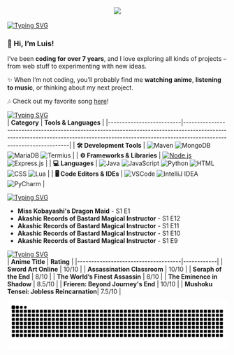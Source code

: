 <div align="center">
  <a href="https://github.com/max1mde/fancy-readme-stats" target="_blank">
      <img src="https://fancy-readme-stats.vercel.app/api?username=vxnsin&title=𝓥𝓮𝓷𝓼𝓲𝓷&theme=forest_winter&dark_bg=3&hide_border=false&height=210&description=I%20watch%20the%20Moon&footer=@vxnsin%20over%20the%20whole%20Internet&include_all_commits=true&update=2">
  </a>
</div>

[![Typing SVG](https://readme-typing-svg.demolab.com?font=Agbalumo&size=50&duration=1000&pause=1000&color=4275f5&vCenter=true&repeat=false&width=435&height=80&lines=About+me)]()<br>
### 👋 Hi, I’m Luis!  

I’ve been **coding for over 7 years**, and I love exploring all kinds of projects – from web stuff to experimenting with new ideas.  

✨ When I’m not coding, you’ll probably find me **watching anime**, **listening to music**, or thinking about my next project.  

🎶 Check out my favorite song [here](https://open.spotify.com/intl-de/track/0MnTkIEP4zZN1IUSu8MvIz?si=1a043b5dbb454a81)!


[![Typing SVG](https://readme-typing-svg.demolab.com?font=Agbalumo&size=50&duration=1000&pause=1000&color=4275f5&vCenter=true&repeat=false&width=435&height=80&lines=Tech+stack)]()<br>
| **Category**             | **Tools & Languages**                                                                                                                                                                            |
|--------------------------|-------------------------------------------------------------------------------------------------------------------------------------------------------------------------------------------------|
| **🛠️ Development Tools**   | ![Maven](https://img.shields.io/badge/Maven-%232C2D72.svg?style=for-the-badge&logo=maven&logoColor=white) ![MongoDB](https://img.shields.io/badge/MongoDB-%232C2D72.svg?style=for-the-badge&logo=mongodb&logoColor=white) ![MariaDB](https://img.shields.io/badge/MariaDB-%232C2D72.svg?style=for-the-badge&logo=mariadb&logoColor=white) ![Termius](https://img.shields.io/badge/Termius-%232C2D72.svg?style=for-the-badge&logo=termius&logoColor=white)  |
| **⚙️ Frameworks & Libraries** | [![Node.js](https://img.shields.io/badge/Node.js-%232C2D72.svg?style=for-the-badge&logo=node.js&logoColor=white)](https://nodejs.org/) ![Express.js](https://img.shields.io/badge/Express.js-%232C2D72.svg?style=for-the-badge&logo=express&logoColor=white) |
| **💻 Languages**           | ![Java](https://img.shields.io/badge/Java-%232C2D72.svg?style=for-the-badge&logo=openjdk&logoColor=white) ![JavaScript](https://img.shields.io/badge/JavaScript-%232C2D72.svg?style=for-the-badge&logo=javascript&logoColor=white) ![Python](https://img.shields.io/badge/Python-%232C2D72.svg?style=for-the-badge&logo=python&logoColor=white) ![HTML](https://img.shields.io/badge/HTML-%232C2D72.svg?style=for-the-badge&logo=html5&logoColor=white) ![CSS](https://img.shields.io/badge/CSS-%232C2D72.svg?style=for-the-badge&logo=css3&logoColor=white) ![Lua](https://img.shields.io/badge/lua-%232C2D72.svg?style=for-the-badge&logo=lua&logoColor=white)  |
| **🖥️ Code Editors & IDEs** | ![VSCode](https://img.shields.io/badge/VSCode-%232C2D72.svg?style=for-the-badge&logo=javascript&logoColor=white) ![IntelliJ IDEA](https://img.shields.io/badge/IntelliJIDEA-%232C2D72.svg?style=for-the-badge&logo=intellij-idea&logoColor=white) ![PyCharm](https://img.shields.io/badge/PyCharm-%232C2D72.svg?style=for-the-badge&logo=pycharm&logoColor=white) |

[![Typing SVG](https://readme-typing-svg.demolab.com?font=Agbalumo&size=50&duration=1000&pause=1000&color=4275f5&vCenter=true&repeat=false&width=435&height=80&lines=Recently+Watched)]()<br>
<!--START_SECTION:recent_anime-->
- **Miss Kobayashi's Dragon Maid** - S1 E1
- **Akashic Records of Bastard Magical Instructor** - S1 E12
- **Akashic Records of Bastard Magical Instructor** - S1 E11
- **Akashic Records of Bastard Magical Instructor** - S1 E10
- **Akashic Records of Bastard Magical Instructor** - S1 E9

<!--END_SECTION:recent_anime-->

[![Typing SVG](https://readme-typing-svg.demolab.com?font=Agbalumo&size=50&duration=1000&pause=1000&color=4275f5&vCenter=true&repeat=false&width=435&height=80&lines=Favorite+Anime)]()<br>
| **Anime Title**                     | **Rating** |
|-------------------------------------|------------|
| **Sword Art Online**                | 10/10      |
| **Assassination Classroom**         | 10/10      |
| **Seraph of the End**               | 8/10       |
| **The World’s Finest Assassin**     | 8/10       |
| **The Eminence in Shadow**          | 8.5/10     |
| **Frieren: Beyond Journey's End**   | 10/10      |
| **Mushoku Tensei: Jobless Reincarnation**| 7.5/10 |


<!-- GitHub Contribution Snake -->
<p align="center">
  <img src="https://raw.githubusercontent.com/vxnsin/vxnsin/output/github-contribution-grid-snake-dark.svg" alt="GitHub Contribution Snake" />
</p>
